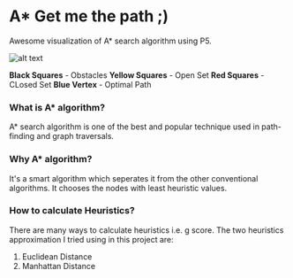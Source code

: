 # A* Get me the path ;)
Awesome visualization of A* search algorithm using P5.

![alt text](https://github.com/GeVic/A-Star-Visualization/blob/master/Capture.PNG)

**Black Squares** - Obstacles
**Yellow Squares** - Open Set
**Red Squares** - CLosed Set
**Blue Vertex** - Optimal Path

### What is A* algorithm?
A* search algorithm is one of the best and popular technique used in path-finding and graph traversals.

### Why A* algorithm?
It's a smart algorithm which seperates it from the other conventional algorithms. It chooses the nodes with least heuristic values.



### How to calculate Heuristics?
There are many ways to calculate heuristics i.e. g score. The two heuristics approximation I tried using in this project are:
1. Euclidean Distance
2. Manhattan Distance


